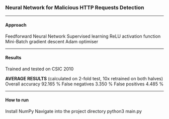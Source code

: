 <h3>Neural Network for Malicious HTTP Requests Detection</h3>

<hr>

<h4>Approach</h4>
Feedforward Neural Network
Supervised learning
ReLU activation function
Mini-Batch gradient descent
Adam optimiser

<hr>

<h4>Results</h4>
Trained and tested on CSIC 2010

<b>AVERAGE RESULTS</b> (calculated on 2-fold test, 10x retrained on both halves)
Overall accuracy	92.165 %
False negatives	3.350 %
False positives	4.485 %

<hr>

<h4>How to run</h4>
Install NumPy
Navigate into the project directory
python3 main.py
